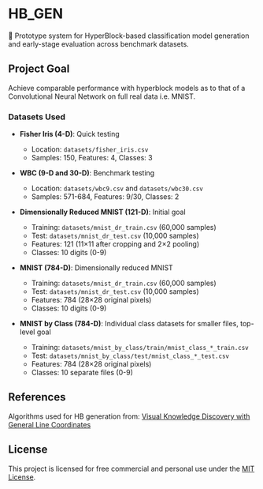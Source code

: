 # HB_GEN

🚧 Prototype system for HyperBlock-based classification model generation and early-stage evaluation across benchmark datasets.

## Project Goal

Achieve comparable performance with hyperblock models as to that of a Convolutional Neural Network on full real data i.e. MNIST.

### Datasets Used

- **Fisher Iris (4-D)**: Quick testing
  - Location: `datasets/fisher_iris.csv`
  - Samples: 150, Features: 4, Classes: 3

- **WBC (9-D and 30-D)**: Benchmark testing
  - Location: `datasets/wbc9.csv` and `datasets/wbc30.csv`
  - Samples: 571-684, Features: 9/30, Classes: 2

- **Dimensionally Reduced MNIST (121-D)**: Initial goal
  - Training: `datasets/mnist_dr_train.csv` (60,000 samples)
  - Test: `datasets/mnist_dr_test.csv` (10,000 samples)
  - Features: 121 (11×11 after cropping and 2×2 pooling)
  - Classes: 10 digits (0-9)

- **MNIST (784-D)**: Dimensionally reduced MNIST
  - Training: `datasets/mnist_dr_train.csv` (60,000 samples)
  - Test: `datasets/mnist_dr_test.csv` (10,000 samples)
  - Features: 784 (28×28 original pixels)
  - Classes: 10 digits (0-9)

- **MNIST by Class (784-D)**: Individual class datasets for smaller files, top-level goal
  - Training: `datasets/mnist_by_class/train/mnist_class_*_train.csv`
  - Test: `datasets/mnist_by_class/test/mnist_class_*_test.csv`
  - Features: 784 (28×28 original pixels)
  - Classes: 10 separate files (0-9)

## References

Algorithms used for HB generation from: [Visual Knowledge Discovery with General Line Coordinates](refs/VKD_with_GLC.pdf)

## License

This project is licensed for free commercial and personal use under the [MIT License](LICENSE).

